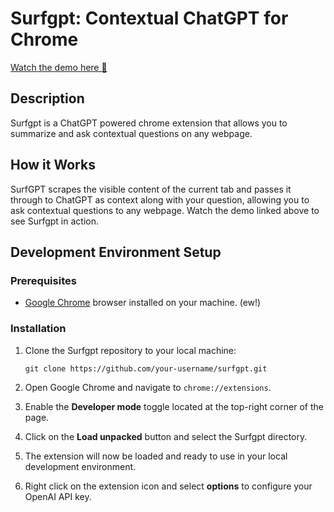 # Surfgpt: Contextual ChatGPT for Chrome

[Watch the demo here 👀](https://www.youtube.com/watch?v=CMdSpoY5seM)

## Description
Surfgpt is a ChatGPT powered chrome extension that allows you to summarize and ask contextual questions on any webpage.

## How it Works
SurfGPT scrapes the visible content of the current tab and passes it through to ChatGPT as context along with your question, allowing you to ask contextual questions to any webpage.
Watch the demo linked above to see Surfgpt in action.

## Development Environment Setup
### Prerequisites
- [Google Chrome](https://www.google.com/chrome/) browser installed on your machine. (ew!)

### Installation
1. Clone the Surfgpt repository to your local machine:

   `git clone https://github.com/your-username/surfgpt.git`

2. Open Google Chrome and navigate to `chrome://extensions`.

3. Enable the **Developer mode** toggle located at the top-right corner of the page.

4. Click on the **Load unpacked** button and select the Surfgpt directory.

5. The extension will now be loaded and ready to use in your local development environment.

6. Right click on the extension icon and select **options** to configure your OpenAI API key.
